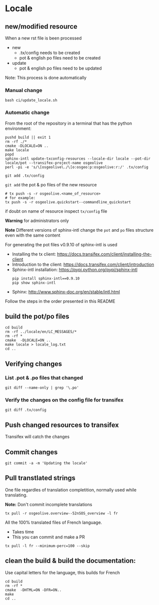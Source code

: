 
# Locale

## new/modified resource

When a new rst file is been processed

* new 
  * .tx/config needs to be created
  * pot & english po files need to be created
* update 
  * pot & english po files need to be updated

Note: This process is done automatically

### Manual change

```
bash ci/update_locale.sh
```



### Automatic change

From the root of the repository in a terminal that has the python environment:

```
pushd build || exit 1
rm -rf ./*
cmake -DLOCALE=ON ..
make locale
popd
sphinx-intl update-txconfig-resources --locale-dir locale --pot-dir locale/pot --transifex-project-name osgeolive
perl -pi -e 's/\[osgeolive\./\[o:osgeo:p:osgeolive:r:/' .tx/config
```

```
git add .tx/config
```

`git add` the pot & po files of the new resource

```
# tx push -s -r osgeolive.<name_of_resource>
# for example:
tx push -s -r osgeolive.quickstart--commandline_quickstart
```

if doubt on name of resource inspect `tx/config` file

**Warning** for administrators only

**Note** Different versions of sphinx-intl change the `pot` and `po` files structure even with the same content

For generating the pot files v0.9.10 of sphinx-intl is used

- Installing the tx client: https://docs.transifex.com/client/installing-the-client
- Introduction to the client: https://docs.transifex.com/client/introduction
- Sphinx-intl installation: https://pypi.python.org/pypi/sphinx-intl
  ```
  pip install sphinx-intl==0.9.10
  pip show sphinx-intl
  ```
- Sphinx: http://www.sphinx-doc.org/en/stable/intl.html


Follow the steps in the order presented in this README

## build the pot/po files

```
cd build
rm -rf ../locale/en/LC_MESSAGES/*
rm -rf *
cmake  -DLOCALE=ON ..
make locale > locale_log.txt
cd ..
```

## Verifying changes

### List .pot & .po files that changed
```
git diff --name-only | grep '\.po'
```


### Verify the changes on the config file for transifex
```
git diff .tx/config
```

## Push changed resources to transifex

Transifex will catch the changes

## Commit changes

```
git commit -a -m 'Updating the locale'
```

## Pull transtlated strings

One file regardles of translation completition, normally used while translating.

**Note:** Don't commit incomplete translations
```
tx pull -r osgeolive.overview--52nSOS_overview -l fr
```

All the 100% translated files of French language.
* Takes time
* This you can commit and make a PR
```
tx pull -l fr --minimum-perc=100 --skip
```

## clean the build & build the documentation:

Use capital letters for the language, this builds for French
```
cd build
rm -rf *
cmake  -DHTML=ON -DFR=ON..
make
cd ..
```

